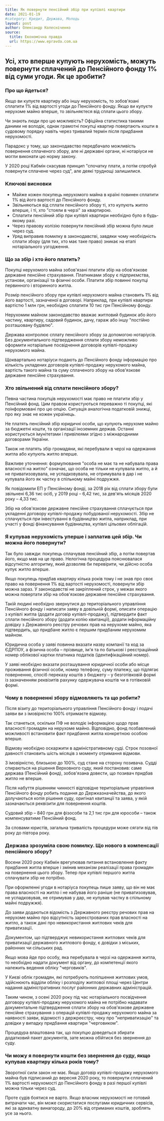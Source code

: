 ```yaml
---
title: Як повернути пенсійний збір при купівлі квартири
date: 2021-01-19
#category: Кредит, Держава, Молодь
layout: post
author: Олександр Колесніченко
source:
  title: Економічна правда
  url: https://www.epravda.com.ua
---
```


## Усі, хто вперше купують нерухомість, можуть повернути сплачений до Пенсійного фонду 1% від суми угоди. Як це зробити?

### Про що йдеться?

<div class="alert alert-info" role="alert">

Якщо ви купуєте квартиру або іншу нерухомість, то зобов'язані сплатити 1% від вартості угоди до Пенсійного фонду. Якщо ви купуєте нерухоме майно вперше, то звільняєтеся від сплати цього збору.

</div>

Чи знають люди про цю можливість? Офіційна статистика такими даними не володіє, однак грамотні покупці квартир повертають кошти в судовому порядку навіть через тривалий термін після придбання нерухомості.

Парадокс у тому, що законодавство передбачало можливість повернення сплаченого збору, але ні державні органи, ні нотаріуси не могли виконати цю норму закону.

У 2020 році Кабмін скасував принцип "спочатку плати, а потім спробуй повернути сплачене через суд", але деякі труднощі залишилися.

### Ключові висновки

* Майже кожен покупець нерухомого майна в країні повинен сплатити 1% від його вартості до Пенсійного фонду.
* Звільняються від сплати пенсійного збору ті, хто купують житло вперше, і ті, хто "стояли в черзі" за квартирою.
* Сплатити пенсійний збір при купівлі квартири необхідно було в будь-якому разі.
* Через правову колізію повернути пенсійний збір можна було лише через суд.
* Уряд виправив помилку в законодавстві, завдяки чому необхідність сплати збору (для тих, хто має таке право) зникає на етапі нотаріального узгодження.

### Що за збір і хто його платить?

Покупці нерухомого майна зобов'язані платити збір на обов'язкове державне пенсійне страхування. Платниками збору є підприємства, установи, організації та фізичні особи. Платити збір повинні покупці первинного і вторинного житла.

Розмір пенсійного збору при купівлі нерухомого майна становить 1% від його вартості, зазначеної в договорі. Наприклад, при купівлі квартири вартістю 1 млн грн, необхідно сплатити 10 тис грн Пенсійному фонду.

Нерухомим майном законодавство вважає житловий будинок або його частину, квартиру, садовий будинок, дачу, гараж або іншу "постійно розташовану будівлю".

Держава контролює сплату пенсійного збору за допомогою нотаріусів. Без документального підтвердження сплати збору неможливо оформити нотаріальне посвідчення договорів купівлі-продажу нерухомого майна.

Щоквартально нотаріуси подають до Пенсійного фонду інформацію про кількість укладених договорів купівлі-продажу нерухомого майна, вартість такого майна та суму сплаченого збору на обов'язкове державне пенсійне страхування.

### Хто звільнений від сплати пенсійного збору?

Певна частина покупців нерухомості має право не платити збір у Пенсійний фонд. Цим правом користуються переважно ті покупці, які поінформовані про цю опцію. Ситуація аналогічна податковій знижці, про яку знає не кожен українець.

Не платять пенсійний збір юридичні особи, що купують нерухоме майно за бюджетні кошти, та організації іноземних держав. Останні користуються імунітетами і привілеями згідно з міжнародними договорами України.

Також не платять збір громадяни, які перебували в черзі на одержання житла або купують житло вперше.

<div class="alert alert-info" role="alert">

Важливе уточнення: формулювання "особа не має та не набувала права власності на житло" означає, що особа не тільки не купувала житло, а й не приватизовувала, не успадковувала, не отримувала в дар і не купувала його як частку в спільному майні подружжя.

</div>

Як повідомили ЕП у Пенсійному фонді, за 2018 рік від сплати збору були звільнені 6,36 тис осіб, у 2019 році – 6,42 тис, за дев'ять місяців 2020 року – 4,33 тис.

<div class="alert alert-info" role="alert">

Збір на обов'язкове державне пенсійне страхування сплачується при укладенні договору купівлі-продажу побудованої нерухомості. Збір не сплачується при інвестуванні в будівництво житла, наприклад, при участі у фонді фінансування будівництва, купівлі цільових облігацій.

</div>

### Я купував нерухомість уперше і заплатив цей збір. Чи можна його повернути?

Так було завжди: покупець сплачував пенсійний збір, а потім повертав його, якщо мав на це право. Нелогічна процедура пояснювалася відсутністю алгоритму, який дозволяв би перевірити, чи дійсно особа купує житло вперше.

Якщо покупець придбав квартиру кілька років тому і не знав про своє право на повернення 1% від вартості нерухомості, повернути збір можна зараз. У законодавстві не закріплений строк, у межах якого можна повертати збір на обов'язкове державне пенсійне страхування.

Такій людині необхідно звернутися до територіального управління Пенсійного фонду і написати заяву в довільній формі, описати операцію з купівлі житла (додати договір купівлі-продажу), підтвердити факт сплати пенсійного збору (додати копію квитанції), додати інформаційну довідку з Державного реєстру речових прав на нерухоме майно, яка підтвердить, що придбане житло є першим придбаним нерухомим майном.

Юридична особа у заяві повинна вказати назву компанії та код за ЄДРПОУ, а фізична особа – прізвище, ім'я та по батькові і реєстраційний номер облікової картки платника податків (ідентифікаційний номер).

У заяві необхідно вказати розташування юридичної особи або місце проживання фізичної особи, номер телефону, суму платежу, що підлягає поверненню, спосіб переказу коштів з бюджету – у безготівковій формі із зазначенням реквізитів рахунку одержувача коштів чи в готівковій формі.

### Чому в поверненні збору відмовляють та що робити?

Після візиту до територіального управління Пенсійного фонду і подачі заяви ви з імовірністю 100% отримаєте відмову.

Так станеться, оскільки ПФ не володіє інформацією щодо прав власності громадян на нерухоме майно. Відповідно, фонд позбавлений можливості встановити факт придбання житла конкретною особою вперше.

Відмову необхідно оскаржити в адміністративному суді. Строк позовної давності становить шість місяців з моменту отримання відмови.

З імовірністю, близькою до 100%, суд стане на сторону позивача. Судді спираються на рішення Верховного суду, який постановив: саме держава (Пенсійний фонд), зобов'язана довести, що позивач придбав житло не вперше.

Після набуття рішенням чинності відповідне територіальне управління Пенсійного фонду робить подання до Держказначейства, до якого долучаються копія рішення суду, оригінал квитанції та заява, у якій зазначаються реквізити для повернення коштів.

Судовий збір – 840 грн для фізособи та 2,1 тис грн для юрособи – також компенсуватиме Пенсійний фонд.

За словами юристів, загальна тривалість процедури може сягати від пів року до півтора року.

### Держава зрозуміла свою помилку. Що нового в компенсації пенсійного збору?

Восени 2020 року Кабмін врегулював питання встановлення факту придбання житла вперше і змінив механізм реалізації права громадян на повернення цього збору. Тепер при купівлі першого житла сплачувати збір не потрібно.

При оформленні угоди в нотаріуса покупець пише заяву, що він не має права власності на житло і не набував його раніше (не приватизовував, не успадковував, не отримував у дар, не купував частку в спільному майні подружжя).

До заяви додаються відомість з Державного реєстру речових прав на нерухоме майно про відсутність зареєстрованих прав власності на житло, а також дані про невикористання житлових чеків для приватизації.

Документом, що підтверджує невикористання житлових чеків для приватизації державного житлового фонду, є довідки з міських, районних чи сільських рад.

Якщо мова йде про особу, яка перебувала в черзі на одержання житла, то необхідно надати документ від органу, до компетенції якого належить ведення обліку "черговиків".

У Києві облік громадян, які потребують поліпшення житлових умов, здійснюють відділи обліку і розподілу житлової площі через Центри надання адміністративних послуг районних державних адміністрацій.

<div class="alert alert-info" role="alert">

Таким чином, з осені 2020 року під час нотаріального посвідчення договору купівлі-продажу нерухомого майна не потрібно надавати документальне підтвердження сплати збору на обов'язкове державне пенсійне страхування з операцій купівлі-продажу нерухомого майна за наявності заяви, відомості з держреєстру, чеку про "неприватизацію" та довідки у випадку придбання квартири "черговиком".

</div>

Процедура влаштована так, що покупцю доведеться збирати додатковий пакет документів, зате можна обійтися без звернення до суду.

### Чи можу я повернути кошти без звернення до суду, якщо купував квартиру кілька років тому?

Зворотної сили закон не має. Якщо договір купівлі-продажу нерухомого майна був підписаний до вересня 2020 року, то повернути сплачений 1% вартості нерухомості до Пенсійного фонду в разі першої купівлі можна тільки через суд.

Проте судів боятися не варто. Якщо власник нерухомості не готовий витрачати час, він може скористатися послугами юридичних сервісів, які за адекватну винагороду, до 20% від отриманих коштів, зроблять усе за нього.
